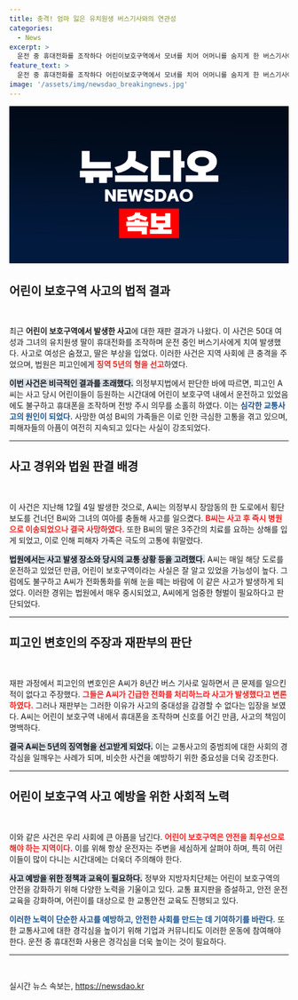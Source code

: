 ```yaml
---
title: 충격! 엄마 잃은 유치원생 버스기사와의 연관성
categories:
  - News
excerpt: >
  운전 중 휴대전화를 조작하다 어린이보호구역에서 모녀를 치어 어머니를 숨지게 한 버스기사에게 징역 5년이 선고됐다. 치명적 사고의 실체가 드러난 재판, 과연 정의는 세워질 수 있을까?
feature_text: >
  운전 중 휴대전화를 조작하다 어린이보호구역에서 모녀를 치어 어머니를 숨지게 한 버스기사에게 징역 5년이 선고됐다. 치명적 사고의 실체가 드러난 재판, 과연 정의는 세워질 수 있을까?
image: '/assets/img/newsdao_breakingnews.jpg'
---
```


<p><img src="/assets/img/newsdao_breakingnews.jpg" alt="flaretime 속보" /></p>

<h2 data-ke-size="size26">어린이 보호구역 사고의 법적 결과</h2>

<p data-ke-size="size16">&nbsp;</p>

<p>최근 <strong>어린이 보호구역에서 발생한 사고</strong>에 대한 재판 결과가 나왔다. 이 사건은 50대 여성과 그녀의 유치원생 딸이 휴대전화를 조작하며 운전 중인 버스기사에게 치여 발생했다. 사고로 여성은 숨졌고, 딸은 부상을 입었다. 이러한 사건은 지역 사회에 큰 충격을 주었으며, 법원은 피고인에게 <b><span style="color: #ee2323;">징역 5년의 형을 선고</span></b>하였다.</p>

<p><b><span style="background-color: #21538527;">이번 사건은 비극적인 결과를 초래했다.</span></b> 의정부지법에서 판단한 바에 따르면, 피고인 A씨는 사고 당시 어린이들이 등원하는 시간대에 어린이 보호구역 내에서 운전하고 있었음에도 불구하고 휴대폰을 조작하며 전방 주시 의무를 소홀히 하였다. 이는 <b><span style="color: #1a5490;">심각한 교통사고의 원인이 되었다.</span></b> 사망한 여성 B씨의 가족들은 이로 인한 극심한 고통을 겪고 있으며, 피해자들의 아픔이 여전히 지속되고 있다는 사실이 강조되었다.</p>

<hr>

<h2 data-ke-size="size26">사고 경위와 법원 판결 배경</h2>

<p data-ke-size="size16">&nbsp;</p>

<p>이 사건은 지난해 12월 4일 발생한 것으로, A씨는 의정부시 장암동의 한 도로에서 횡단보도를 건너던 B씨와 그녀의 여아를 충돌해 사고를 일으켰다. <b><span style="color: #ee2323;">B씨는 사고 후 즉시 병원으로 이송되었으나 결국 사망하였다.</span></b> 또한 B씨의 딸은 3주간의 치료를 요하는 상해를 입게 되었고, 이로 인해 피해자 가족은 극도의 고통에 휘말렸다.</p>

<p><b><span style="background-color: #21538527;">법원에서는 사고 발생 장소와 당시의 교통 상황 등을 고려했다.</span></b> A씨는 매일 해당 도로를 운전하고 있었던 만큼, 어린이 보호구역이라는 사실은 잘 알고 있었을 가능성이 높다. 그럼에도 불구하고 A씨가 전화통화를 위해 눈을 떼는 바람에 이 같은 사고가 발생하게 되었다. 이러한 경위는 법원에서 매우 중시되었고, A씨에게 엄중한 형벌이 필요하다고 판단되었다.</p>

<hr>

<h2 data-ke-size="size26">피고인 변호인의 주장과 재판부의 판단</h2>

<p data-ke-size="size16">&nbsp;</p>

<p>재판 과정에서 피고인의 변호인은 A씨가 8년간 버스 기사로 일하면서 큰 문제를 일으킨 적이 없다고 주장했다. <b><span style="color: #ee2323;">그들은 A씨가 긴급한 전화를 처리하느라 사고가 발생했다고 변론하였다.</span></b> 그러나 재판부는 그러한 이유가 사고의 중대성을 감경할 수 없다는 입장을 보였다. A씨는 어린이 보호구역 내에서 휴대폰을 조작하며 신호를 어긴 만큼, 사고의 책임이 명백하다.</p>

<p><b><span style="background-color: #21538527;">결국 A씨는 5년의 징역형을 선고받게 되었다.</span></b> 이는 교통사고의 중범죄에 대한 사회의 경각심을 일깨우는 사례가 되며, 비슷한 사건을 예방하기 위한 중요성을 더욱 강조한다.</p>

<hr>

<h2 data-ke-size="size26">어린이 보호구역 사고 예방을 위한 사회적 노력</h2>

<p data-ke-size="size16">&nbsp;</p>

<p>이와 같은 사건은 우리 사회에 큰 아픔을 남긴다. <b><span style="color: #ee2323;">어린이 보호구역은 안전을 최우선으로 해야 하는 지역이다.</span></b> 이를 위해 항상 운전자는 주변을 세심하게 살펴야 하며, 특히 어린이들이 많이 다니는 시간대에는 더욱더 주의해야 한다.</p>

<p><b><span style="background-color: #21538527;">사고 예방을 위한 정책과 교육이 필요하다.</span></b> 정부와 지방자치단체는 어린이 보호구역의 안전을 강화하기 위해 다양한 노력을 기울이고 있다. 교통 표지판을 증설하고, 안전 운전 교육을 강화하며, 어린이를 대상으로 한 교통안전 교육도 진행되고 있다.</p>

<p><b><span style="color: #1a5490;">이러한 노력이 단순한 사고를 예방하고, 안전한 사회를 만드는 데 기여하기를 바란다.</span></b> 또한 교통사고에 대한 경각심을 높이기 위해 기업과 커뮤니티도 이러한 운동에 참여해야 한다. 운전 중 휴대전화 사용은 경각심을 더욱 높이는 것이 필요하다.</p>

<hr>

<p data-ke-size="size16">&nbsp;</p>
실시간 뉴스 속보는, <a href="https://newsdao.kr" rel="dofollow">https://newsdao.kr</a>


